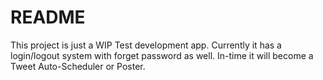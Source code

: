 # README

This project is just a WIP Test development app. Currently it has a login/logout system with forget password as well. In-time it will become a Tweet Auto-Scheduler or Poster.
